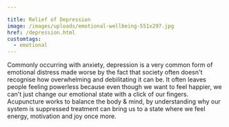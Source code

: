 ```yaml
---

title: Relief of Depression
image: /images/uploads/emotional-wellbeing-551x297.jpg
href: /depression.html
customtags:
  - emotional
---
```

Commonly occurring with anxiety, depression is a very common form of emotional distress made worse by the fact that society often doesn't recognise how overwhelming and debilitating it can be. It often leaves people feeling powerless because even though we want to feel happier, we can't just change our emotional state with a click of our fingers. Acupuncture works to balance the body & mind, by understanding why our system is suppressed treatment can bring us to a state where we feel energy, motivation and joy once more.
